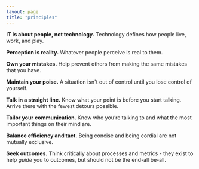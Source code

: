 ```yaml
---
layout: page
title: "principles"
---
```

**IT is about people, not technology.** Technology defines how people live, work, and play.

**Perception is reality.** Whatever people perceive is real to them.

**Own your mistakes.** Help prevent others from making the same mistakes that you have.

**Maintain your poise.** A situation isn't out of control until you lose control of yourself.

**Talk in a straight line.** Know what your point is before you start talking. Arrive there with the fewest detours possible.

**Tailor your communication.** Know who you’re talking to and what the most important things on their mind are.

**Balance efficiency and tact.** Being concise and being cordial are not mutually exclusive. 

**Seek outcomes.** Think critically about processes and metrics - they exist to help *guide* you to outcomes, but should not be the end-all be-all.
